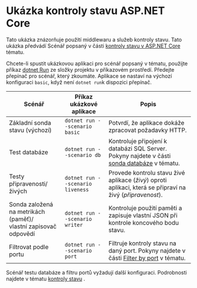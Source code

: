 # <a name="aspnet-core-health-check-sample"></a>Ukázka kontroly stavu ASP.NET Core

Tato ukázka znázorňuje použití middlewaru a služeb kontroly stavu. Tato ukázka předvádí Scénář popsaný v části [kontroly stavu v ASP.NET Core](https://docs.microsoft.com/aspnet/core/host-and-deploy/health-checks) tématu.

Chcete-li spustit ukázkovou aplikaci pro scénář popsaný v tématu, použijte příkaz [dotnet Run](https://docs.microsoft.com/dotnet/core/tools/dotnet-run) ze složky projektu v příkazovém prostředí. Předejte přepínač pro scénář, který zkoumáte. Aplikace se nastaví na výchozí konfiguraci `basic`, když není `dotnet run`k dispozici přepínač.

| Scénář                                               | Příkaz ukázkové aplikace               | Popis |
| ------------------------------------------------------ | -------------------------------- | ----------- |
| Základní sonda stavu (výchozí)                           | `dotnet run --scenario basic`    | Potvrdí, že aplikace dokáže zpracovat požadavky HTTP. |
| Test databáze                                         | `dotnet run --scenario db`       | Kontroluje připojení k databázi SQL Server. Pokyny najdete v části [sonda databáze](https://docs.microsoft.com/aspnet/core/host-and-deploy/health-checks#database-probe) v tématu. |
| Testy připravenosti/živých                              | `dotnet run --scenario liveness` | Provede kontrolu stavu živé aplikace (*živý*) oproti aplikaci, která se připraví na živý (*připravenost*). |
| Sonda založená na metrikách (paměť)/<br>vlastní zapisovač odpovědí | `dotnet run --scenario writer`   | Kontroluje použití paměti a zapisuje vlastní JSON při kontrole koncového bodu stavu. |
| Filtrovat podle portu                                         | `dotnet run --scenario port`     | Filtruje kontroly stavu na daný port. Pokyny najdete v části [Filter by port](https://docs.microsoft.com/aspnet/core/host-and-deploy/health-checks#filter-by-port) v tématu. |

Scénář testu databáze a filtru portů vyžadují další konfiguraci. Podrobnosti najdete v tématu [kontroly stavu](https://docs.microsoft.com/aspnet/core/host-and-deploy/health-checks) .
